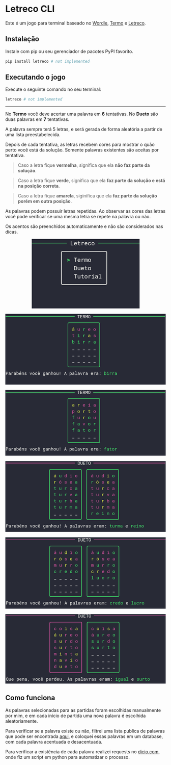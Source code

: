 # Letreco CLI
 Este é um jogo para terminal baseado no [Wordle][link-wordle], [Termo][link-termo] e [Letreco][link-letreco].

## Instalação
Instale com pip ou seu gerenciador de pacotes PyPI favorito.
```sh
pip install letreco # not implemented
```

## Executando o jogo
Execute o seguinte comando no seu terminal:
```sh
letreco # not implemented
```

---

No **Termo** você deve acertar uma palavra em **6** tentativas. No **Dueto** são duas palavras em **7** tentativas.

A palavra sempre terá 5 letras, e será gerada de forma aleatória a partir de uma lista preestabelecida.

Depois de cada tentativa, as letras recebem cores para mostrar o quão perto você está da solução.
Somente palavras existentes são aceitas por tentativa.

>Caso a letra fique **vermelha**, significa que ela **não faz parte da solução**.

>Caso a letra fique **verde**, significa que ela **faz parte da solução e está na posição correta**.

>Caso a letra fique **amarela**, siginifica que ela **faz parte da solução porém em outra posição**.

As palavras podem possuir letras repetidas.
Ao observar as cores das letras você pode verificar se uma mesma letra se repete na palavra ou não.

Os acentos são preenchidos automaticamente e não são considerados nas dicas.

<div style="text-align: center;">

![menu](./assets/menu.png)

![termo_1](./assets/termo_1.png)

![termo_2](./assets/termo_2.png)

![dueto_1](./assets/dueto_1.png)

![dueto_2](./assets/dueto_2.png)

![dueto_3](./assets/dueto_3.png)

</div>

## Como funciona
As palavras selecionadas para as partidas foram escolhidas manualmente por mim, e em cada início de partida uma nova palavra é escolhida aleatoriamente.

Para verificar se a palavra existe ou não, filtrei uma lista publica de palavras que pode ser encontrada [aqui][link-palavras], e coloquei essas palavras em um database, com cada palavra acentuada e desacentuada.

Para verificar a existência de cada palavra realizei requests no [dicio.com][link-dicio], onde fiz um script em python para automatizar o processo.

[link-wordle]: https://www.nytimes.com/games/wordle/index.html
[link-termo]: https://term.ooo/
[link-letreco]: https://www.gabtoschi.com/letreco/
[link-palavras]: https://github.com/fserb/pt-br
[link-dicio]: https://www.dicio.com.br/